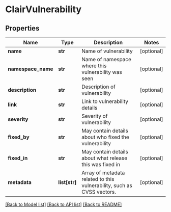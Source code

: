 # ClairVulnerability

## Properties
Name | Type | Description | Notes
------------ | ------------- | ------------- | -------------
**name** | **str** | Name of vulnerability | [optional] 
**namespace_name** | **str** | Name of namespace where this vulnerability was seen | [optional] 
**description** | **str** | Description of vulnerability | [optional] 
**link** | **str** | Link to vulnerability details | [optional] 
**severity** | **str** | Severity of vulnerability | [optional] 
**fixed_by** | **str** | May contain details about who fixed the vulnerability | [optional] 
**fixed_in** | **str** | May contain details about what release this was fixed in | [optional] 
**metadata** | **list[str]** | Array of metadata related to this vulnerability, such as CVSS vectors. | [optional] 

[[Back to Model list]](../README.md#documentation-for-models) [[Back to API list]](../README.md#documentation-for-api-endpoints) [[Back to README]](../README.md)


